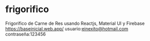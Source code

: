# frigorifico
Frigorifico de Carne de Res usando Reactjs, Material UI y Firebase
https://baseinicial.web.app/
usuario:einexito@hotmail.com
contraseña:123456
